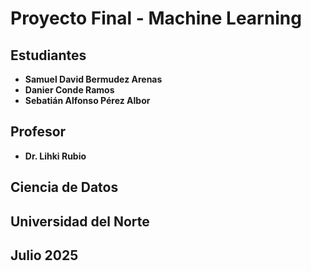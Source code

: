 # **Proyecto Final - Machine Learning**

## **Estudiantes**
- **Samuel David Bermudez Arenas**
- **Danier Conde Ramos**
- **Sebatián Alfonso Pérez Albor**

## **Profesor**
- **Dr. Lihki Rubio**


## **Ciencia de Datos**

## **Universidad del Norte**

## **Julio 2025**
